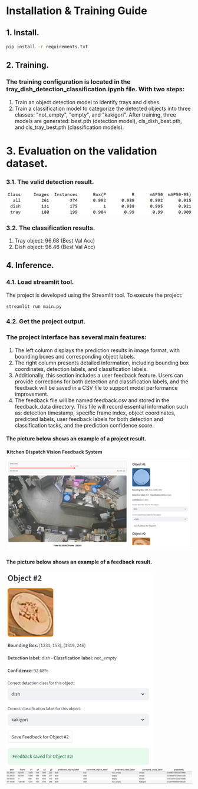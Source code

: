 # Installation & Training Guide
## 1. Install.
```bash
pip install -r requirements.txt
```
## 2. Training.
### The training configuration is located in the tray_dish_detection_classification.ipynb file. With two steps:
1. Train an object detection model to identify trays and dishes.
2. Train a classification model to categorize the detected objects into three classes: "not_empty", "empty", and "kakigori".
After training, three models are generated: best.pth (detection model), cls_dish_best.pth, and cls_tray_best.pth (classification models).

# 3. Evaluation on the validation dataset.
### 3.1. The valid detection result.
![Detection Result](results/detection_result.png)
### 3.2. The classification results.
1. Tray object: 96.68 (Best Val Acc)
2. Dish object: 96.46 (Best Val Acc)

## 4. Inference.
### 4.1. Load streamlit tool.
The project is developed using the Streamlit tool. To execute the project:
```bash
streamlit run main.py
```
### 4.2. Get the project output.
### The project interface has several main features:
1. The left column displays the prediction results in image format, with bounding boxes and corresponding object labels.
2. The right column presents detailed information, including bounding box coordinates, detection labels, and classification labels.
3. Additionally, this section includes a user feedback feature. Users can provide corrections for both detection and classification labels, and the feedback will be saved in a CSV file to support model performance improvement.
4. The feedback file will be named feedback.csv and stored in the feedback_data directory. This file will record essential information such as: detection timestamp, specific frame index, object coordinates, predicted labels, user feedback labels for both detection and classification tasks, and the prediction confidence score.
#### The picture below shows an example of a project result.
![Project Result](results/project_result.png)

#### The picture below shows an example of a feedback result.
<img src="results/feedback_result_1.png" alt="Feedback Result 1" width="400"/>
<img src="results/feedback_result_2.png" alt="Feedback Result 2" width="1500"/>
